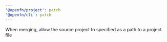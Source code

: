 ```yaml
---
'@openfn/project': patch
'@openfn/cli': patch
---
```


When merging, allow the source project to specified as a path to a project file
